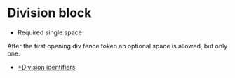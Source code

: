 # Division block

* Required single space

After the first opening div fence token an optional space is allowed, but only one.

* [*Division identifiers](/45)
